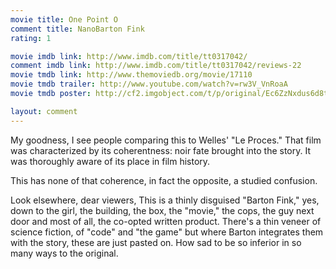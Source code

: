 ```yaml
---
movie title: One Point O
comment title: NanoBarton Fink
rating: 1

movie imdb link: http://www.imdb.com/title/tt0317042/
comment imdb link: http://www.imdb.com/title/tt0317042/reviews-22
movie tmdb link: http://www.themoviedb.org/movie/17110
movie tmdb trailer: http://www.youtube.com/watch?v=rw3V_VnRoaA
movie tmdb poster: http://cf2.imgobject.com/t/p/original/Ec6ZzNxdus6d8tSb57UyTmZoVR.jpg

layout: comment
---
```


My goodness, I see people comparing this to Welles' "Le Proces." That film was characterized by its coherentness: noir fate brought into the story. It was thoroughly aware of its place in film history.

This has none of that coherence, in fact the opposite, a studied confusion.

Look elsewhere, dear viewers, This is a thinly disguised "Barton Fink," yes, down to the girl, the building, the box, the "movie," the cops, the guy next door and most of all, the co-opted written product. There's a thin veneer of science fiction, of "code" and "the game" but where Barton integrates them with the story, these are just pasted on. How sad to be so inferior in so many ways to the original.